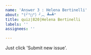 ```yaml
---
name: 'Answer 3 : Helena Bertinelli'
about: "(╯°□°）╯︵ ┻━┻"
title: quiz|820|Helena Bertinelli
labels: ''
assignees: ''

---
```


Just click 'Submit new issue'.
